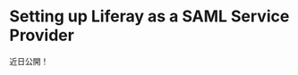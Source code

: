 # Setting up Liferay as a SAML Service Provider

近日公開！


<!-- Many of these steps are similar to configuring Liferay DXP as a SAML Identity Provider. As a reminder, a single Liferay DXP installation can be configured as a SAML Identify Provider **or** as a SAML Service Provider but not as both. If your installation is already a SAML Identity Provider, use a **different** Liferay installation as a SAML Service Provider.

```{note}
If you have a third party IdP with Liferay DXP as the SP, all messages coming from the IdP must be signed. If they're not, an error message appears and communication between the IdP and Liferay fails.
```

1. Click on **Control Panel** &rarr; **Configuration** and then on **SAML Admin** . Select the **Service Provider** SAML role. Choose your own entity ID. Then click **Save** and a new section entitled Certificate and Private Key appears.

1. The Certificate and Private Key section is for creating a keystore for SAML. Click **Create Certificate** and enter the following information:

    * Your common name (your first and last name)
    * The name of your organization
    * The name of your organizational unit
    * The name of your city or locality
    * The name of your state or province
    * The name of your country
    * The length in days that your keystore will remain valid (how long before the keystore expires)
    * The key algorithm (RSA is the default)
    * The key length in bits (2048 is the default)
    * The key password

    Remember that the keystore has two storage options: file system storage (the default) and Documents and Media storage. By default, the certificate uses the `SHA256` algorithm for encryption and is fingerprinted and self-signed via `MD5` and `SHA256`. When you enter all the required information, click **Save** .

1. After you clicked **Save** , check that you can view information about your certificate or download your certificate. If you can, you successfully created a keystore. After you create a keystore, additional options appear. There are three tabs:

    **General** : Enables or disables SAML SP and manages the required keystore.

    **Service Provider** : This tab manages basic and advanced configurations for the SP.

    **Identity Provider Connection** : This tab manages connections to the IdP. There can be multiple IdP connections.

1. You can also generate an encryption certificate. This is a separate key for encrypting assertions. If you want assertions encrypted, you must generate a key for this. The procedure is exactly the same as generating your certificate in step 2 above.

1. Next, you must configure an Identity Provider connection. Click on the **Identity Provider Connections** tab. Enter a name for the Identity Provider, enter its entity ID, and enter its metadata URL. If you have already followed the previous instructions and configured a separate Liferay DXP installation as an Identify provider, you'd enter the following information:

    * Name: **Liferay IdP**
    * Entity ID: [ID of IdP]
    * Clock Skew: Set the tolerance in milliseconds between SP and IdP.
    * Force Authn: Whether the IdP should force re-authentication regardless of context.
    * Metadata URL: http://localhost:8080/c/portal/saml/metadata (test this URL first)
    * Name Identifier Format: See settings.
    * Attribute Mapping: See settings.
    * Keep Alive URL: See settings.

    ```{important}
    The Liferay Connector to SAML 2.0 app supports using *either* a URL to a SAML IdP metadata file *or* an actual (uploaded) SAML metadata XML file. The value entered in the *Metadata URL* field is persisted to the database only when there a metadata URL and there is no specified metadata XML file. Otherwise, Liferay DXP keeps the original metadata URL in its database. This behavior ensures that once a metadata URL has been specified, there is always a metadata URL saved in the database. This way, if you forget the previously entered metadata URL or its format, you can look at the displayed metadata URL and choose to modify the displayed metadata URL or overwrite the previously saved metadata URL by specifying a metadata XML file.
    ```

1. Finally, after you save your certificate and private key information and configure an Identity Provider connection, check the **Enabled** box at the top of the General tab and click **Save** . Liferay is now a SAML Service Provider!

Note that the SAML Service Provider session is tied to the normal session on the application server. Session expiration on the application server terminates the session on the Service Provider but does not initiate single logout.

You can add multiple IdP connections. To add another Identity Provider, click **Add Identity Provider** again and enter the details for the other provider. When users log in, they are asked to choose an identity provider, so be sure to name the providers so users can recognize them.

## Checkpoint

1. A SAML keystore has been generated.

1. Verify the connection to the IdP.

    a. **Name** : generic name for the IdP.

    b. **Entity ID** : the same name of the IdP. If the IdP is another @product@ instance, then it is the same name as the above example.

    c. **Metadata URL** : The IdP's metadata as a URL or as an XML file.

    d. If the IdP is another @product instance, ensure its corresponding Service Provider Connection for this SP is enabled.

1. On the **General** tab, the **Enabled** checkbox has been checked.

1. Once **Enabled** checkbox has been checked, the service provider's metadata becomes available:

```
[host]:[port]/c/portal/saml/metadata
```

## Setting Up Liferay DXP as a SAML Service Provider in a Clustered Environment

You can use the Liferay Connector to SAML 2.0 app as an SSO solution for a clustered @product@ environment. If your multi-node cluster is behind a load balancer, you must enable all the nodes as SPs, and they must share the same keystore manager.

If using the Filesystem Keystore Manager (the default):

1. Configure each node of your [Liferay cluster](../../../../installation-and-upgrades/setting-up-liferay/clustering-for-high-availability.md) as a SAML service provider as above.

1. Copy the keystore file (`[Liferay Home]/data/keystore.jks`, by default) from the first node to the remaining nodes. This file is the Java keystore that's created by the SAML Provider app. The keystore contains the valid or self-signed certificate managed by the SAML connector app.

1. Verify that the service provider metadata has been generated to be used either as a URL or an XML file. The metadata is the same for all nodes because of the same database back-end. The IdP's request goes through the load balancer.

1. At this point, all  nodes have the same SAML SP configuration and each of them can respond to web requests and handle the SAML protocol. To test your SSO solution, sign into Liferay via your load balancer, navigate to a few pages of a few different sites, and then log out.

If using the Document Library Keystore Manager, skip step 2 because the keystore file is stored in the database shared by all the nodes.

Now you know how to configure Liferay DXP either as a SAML identity provider or a service provider. You also know how to configure SAML in a clustered environment. -->
